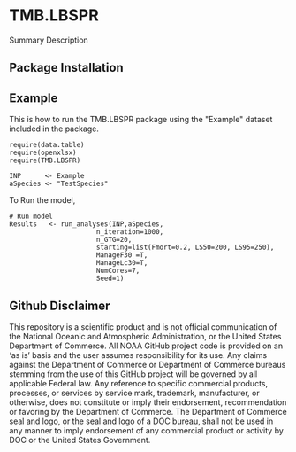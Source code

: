 # TMB.LBSPR

Summary Description

## Package Installation 



## Example 

This is how to run the TMB.LBSPR package using the "Example" dataset included in the package.

```
require(data.table) 
require(openxlsx) 
require(TMB.LBSPR)

INP      <- Example
aSpecies <- "TestSpecies"
```

To Run the model, 

```
# Run model
Results   <- run_analyses(INP,aSpecies,
                      n_iteration=1000,
                      n_GTG=20,
                      starting=list(Fmort=0.2, LS50=200, LS95=250),
                      ManageF30 =T,
                      ManageLc30=T,
                      NumCores=7,
                      Seed=1)
```

## Github Disclaimer

This repository is a scientific product and is not official communication of the National Oceanic and Atmospheric Administration, or the United States Department of Commerce. All NOAA GitHub project code is provided on an ‘as is’ basis and the user assumes responsibility for its use. Any claims against the Department of Commerce or Department of Commerce bureaus stemming from the use of this GitHub project will be governed by all applicable Federal law. Any reference to specific commercial products, processes, or services by service mark, trademark, manufacturer, or otherwise, does not constitute or imply their endorsement, recommendation or favoring by the Department of Commerce. The Department of Commerce seal and logo, or the seal and logo of a DOC bureau, shall not be used in any manner to imply endorsement of any commercial product or activity by DOC or the United States Government.
